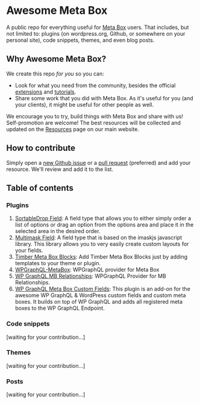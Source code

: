 # Awesome Meta Box

A public repo for everything useful for [Meta Box](https://metabox.io) users. That includes, but not limited to: plugins (on wordpress.org, Github, or somewhere on your personal site), code snippets, themes, and even blog posts.

## Why Awesome Meta Box?

We create this repo *for you* so you can:

- Look for what you need from the community, besides the official [extensions](https://metabox.io/plugins/) and [tutorials](https://docs.metabox.io/tutorials/).
- Share some work that you did with Meta Box. As it's useful for you (and your clients), it might be useful for other people as well.

We encourage you to try, build things with Meta Box and share with us! Self-promotion are welcome! The best resources will be collected and updated on the [Resources](https://metabox.io/resources/) page on our main website.

## How to contribute

Simply open a [new Github issue](https://github.com/wpmetabox/awesome-meta-box/issues) or a [pull request](https://github.com/wpmetabox/awesome-meta-box/pulls) (preferred) and add your resource. We'll review and add it to the list.

## Table of contents

### Plugins

1. [SortableDrop Field](https://github.com/badabingbreda/field-sortabledrop): A field type that allows you to either simply order a list of options or drag an option from the options area and place it in the selected area in the desired order.
1. [Multimask Field](https://github.com/badabingbreda/field-text-multimask): A field type that is based on the imaskjs javascript library. This library allows you to very easily create custom layouts for your fields.
1. [Timber Meta Box Blocks](https://github.com/badabingbreda/timber-metabox-blocks): Add Timber Meta Box Blocks just by adding templates to your theme or plugin.
1. [WPGraphQL-MetaBox](https://github.com/hsimah-services/wp-graphql-metabox): WPGraphQL provider for Meta Box
1. [WP GraphQL MB Relationships](https://github.com/hsimah-services/wp-graphql-mb-relationships): WPGraphQL Provider for MB Relationships.
1. [WP GraphQL Meta Box Custom Fields](https://github.com/DalkMania/wp-graphql-mb): This plugin is an add-on for the awesome WP GraphQL & WordPress custom fields and custom meta boxes. It builds on top of WP GraphQL and adds all registered meta boxes to the WP GraphQL Endpoint.

### Code snippets

[waiting for your contribution...]

### Themes

[waiting for your contribution...]

### Posts

[waiting for your contribution...]